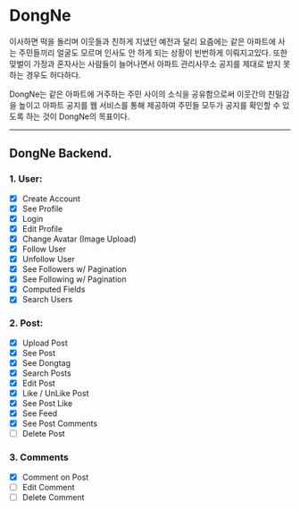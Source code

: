 # DongNe

이사하면 떡을 돌리며 이웃들과 친하게 지냈던 예전과 달리 요즘에는 같은 아파트에 사는 주민들끼리 얼굴도 모르며 인사도 안 하게 되는 상황이 빈번하게 이뤄지고있다. 또한 맞벌이 가정과 혼자사는 사람들이 늘어나면서 아파트 관리사무소 공지를 제대로 받지 못 하는 경우도 허다하다.

DongNe는 같은 아파트에 거주하는 주민 사이의 소식을 공유함으로써 이웃간의 친밀감을 높이고 아파트 공지를 웹 서비스를 통해 제공하여 주민들 모두가 공지를 확인할 수 있도록 하는 것이 DongNe의 목표이다.

---

## DongNe Backend.

### 1. User:

- [x] Create Account
- [x] See Profile
- [x] Login
- [x] Edit Profile
- [x] Change Avatar (Image Upload)
- [x] Follow User
- [x] Unfollow User
- [x] See Followers w/ Pagination
- [x] See Following w/ Pagination
- [x] Computed Fields
- [x] Search Users

### 2. Post:

- [x] Upload Post
- [x] See Post
- [x] See Dongtag
- [x] Search Posts
- [x] Edit Post
- [x] Like / UnLike Post
- [x] See Post Like
- [x] See Feed
- [x] See Post Comments
- [ ] Delete Post

### 3. Comments

- [x] Comment on Post
- [ ] Edit Comment
- [ ] Delete Comment
